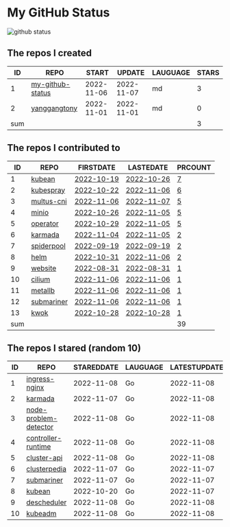 # My GitHub Status

<img src="https://github-readme-stats-1.yihong0618.vercel.app/api?username=yanggangtony&show_icons=true&&&hide_title=true&count_private=true" alt="github status" />

<!--START_SECTION:my_github-->
## The repos I created
| ID  |                                 REPO                                 |   START    |   UPDATE   | LAUGUAGE | STARS |
|-----|----------------------------------------------------------------------|------------|------------|----------|-------|
|   1 | [my-github-status](https://github.com/yanggangtony/my-github-status) | 2022-11-06 | 2022-11-07 | md       |     3 |
|   2 | [yanggangtony](https://github.com/yanggangtony/yanggangtony)         | 2022-11-01 | 2022-11-01 | md       |     0 |
| sum |                                                                      |            |            |          |     3 |

## The repos I contributed to
| ID  |                               REPO                               |                                 FIRSTDATE                                 |                                 LASTEDATE                                 |                                            PRCOUNT                                            |
|-----|------------------------------------------------------------------|---------------------------------------------------------------------------|---------------------------------------------------------------------------|-----------------------------------------------------------------------------------------------|
|   1 | [kubean](https://github.com/kubean-io/kubean)                    | [2022-10-19](https://github.com/kubean-io/kubean/pull/217)                | [2022-10-26](https://github.com/kubean-io/kubean/pull/247)                | [7](https://github.com/kubean-io/kubean/pulls?q=is%3Apr+author%3Ayanggangtony)                |
|   2 | [kubespray](https://github.com/kubernetes-sigs/kubespray)        | [2022-10-22](https://github.com/kubernetes-sigs/kubespray/pull/9421)      | [2022-11-06](https://github.com/kubernetes-sigs/kubespray/pull/9467)      | [6](https://github.com/kubernetes-sigs/kubespray/pulls?q=is%3Apr+author%3Ayanggangtony)       |
|   3 | [multus-cni](https://github.com/k8snetworkplumbingwg/multus-cni) | [2022-11-06](https://github.com/k8snetworkplumbingwg/multus-cni/pull/952) | [2022-11-07](https://github.com/k8snetworkplumbingwg/multus-cni/pull/955) | [5](https://github.com/k8snetworkplumbingwg/multus-cni/pulls?q=is%3Apr+author%3Ayanggangtony) |
|   4 | [minio](https://github.com/minio/minio)                          | [2022-10-26](https://github.com/minio/minio/pull/15949)                   | [2022-11-05](https://github.com/minio/minio/pull/16011)                   | [5](https://github.com/minio/minio/pulls?q=is%3Apr+author%3Ayanggangtony)                     |
|   5 | [operator](https://github.com/minio/operator)                    | [2022-10-29](https://github.com/minio/operator/pull/1329)                 | [2022-11-05](https://github.com/minio/operator/pull/1338)                 | [5](https://github.com/minio/operator/pulls?q=is%3Apr+author%3Ayanggangtony)                  |
|   6 | [karmada](https://github.com/karmada-io/karmada)                 | [2022-11-04](https://github.com/karmada-io/karmada/pull/2747)             | [2022-11-05](https://github.com/karmada-io/karmada/pull/2748)             | [2](https://github.com/karmada-io/karmada/pulls?q=is%3Apr+author%3Ayanggangtony)              |
|   7 | [spiderpool](https://github.com/spidernet-io/spiderpool)         | [2022-09-19](https://github.com/spidernet-io/spiderpool/pull/735)         | [2022-09-19](https://github.com/spidernet-io/spiderpool/pull/735)         | [2](https://github.com/spidernet-io/spiderpool/pulls?q=is%3Apr+author%3Ayanggangtony)         |
|   8 | [helm](https://github.com/helm/helm)                             | [2022-10-31](https://github.com/helm/helm/pull/11489)                     | [2022-11-06](https://github.com/helm/helm/pull/11514)                     | [2](https://github.com/helm/helm/pulls?q=is%3Apr+author%3Ayanggangtony)                       |
|   9 | [website](https://github.com/clusterpedia-io/website)            | [2022-08-31](https://github.com/clusterpedia-io/website/pull/60)          | [2022-08-31](https://github.com/clusterpedia-io/website/pull/60)          | [1](https://github.com/clusterpedia-io/website/pulls?q=is%3Apr+author%3Ayanggangtony)         |
|  10 | [cilium](https://github.com/cilium/cilium)                       | [2022-11-06](https://github.com/cilium/cilium/pull/22016)                 | [2022-11-06](https://github.com/cilium/cilium/pull/22016)                 | [1](https://github.com/cilium/cilium/pulls?q=is%3Apr+author%3Ayanggangtony)                   |
|  11 | [metallb](https://github.com/metallb/metallb)                    | [2022-11-06](https://github.com/metallb/metallb/pull/1686)                | [2022-11-06](https://github.com/metallb/metallb/pull/1686)                | [1](https://github.com/metallb/metallb/pulls?q=is%3Apr+author%3Ayanggangtony)                 |
|  12 | [submariner](https://github.com/submariner-io/submariner)        | [2022-11-06](https://github.com/submariner-io/submariner/pull/2103)       | [2022-11-06](https://github.com/submariner-io/submariner/pull/2103)       | [1](https://github.com/submariner-io/submariner/pulls?q=is%3Apr+author%3Ayanggangtony)        |
|  13 | [kwok](https://github.com/kubernetes-sigs/kwok)                  | [2022-10-28](https://github.com/kubernetes-sigs/kwok/pull/53)             | [2022-10-28](https://github.com/kubernetes-sigs/kwok/pull/53)             | [1](https://github.com/kubernetes-sigs/kwok/pulls?q=is%3Apr+author%3Ayanggangtony)            |
| sum |                                                                  |                                                                           |                                                                           |                                                                                            39 |

## The repos I stared (random 10)
| ID |                                     REPO                                     | STAREDDATE | LAUGUAGE | LATESTUPDATE |
|----|------------------------------------------------------------------------------|------------|----------|--------------|
|  1 | [ingress-nginx](https://github.com/kubernetes/ingress-nginx)                 | 2022-11-08 | Go       | 2022-11-08   |
|  2 | [karmada](https://github.com/karmada-io/karmada)                             | 2022-11-07 | Go       | 2022-11-08   |
|  3 | [node-problem-detector](https://github.com/kubernetes/node-problem-detector) | 2022-11-08 | Go       | 2022-11-08   |
|  4 | [controller-runtime](https://github.com/kubernetes-sigs/controller-runtime)  | 2022-11-08 | Go       | 2022-11-08   |
|  5 | [cluster-api](https://github.com/kubernetes-sigs/cluster-api)                | 2022-11-08 | Go       | 2022-11-08   |
|  6 | [clusterpedia](https://github.com/clusterpedia-io/clusterpedia)              | 2022-11-07 | Go       | 2022-11-07   |
|  7 | [submariner](https://github.com/submariner-io/submariner)                    | 2022-11-07 | Go       | 2022-11-07   |
|  8 | [kubean](https://github.com/kubean-io/kubean)                                | 2022-10-20 | Go       | 2022-11-07   |
|  9 | [descheduler](https://github.com/kubernetes-sigs/descheduler)                | 2022-11-08 | Go       | 2022-11-08   |
| 10 | [kubeadm](https://github.com/kubernetes/kubeadm)                             | 2022-11-08 | Go       | 2022-11-08   |

<!--END_SECTION:my_github-->
